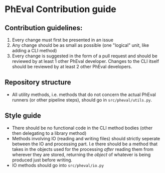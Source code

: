 # PhEval Contribution guide


## Contribution guidelines:

1. Every change must first be presented in an issue
1. Any change should be as small as possible (one "logical" unit, like adding a CLI method)
1. Every change is suggested in the form of a pull request and should be reviewed by at least 1 other PhEval developer. Changes to the CLI itself should be reviewed by at least 2 other PhEval developers.


## Repository structure

- All utility methods, i.e. methods that do not concern the actual PhEval runners (or other pipeline steps), should go in `src/pheval/utils.py`.

## Style guide

- There should be no functional code in the CLI method bodies (other then delegating to a library method)
- Methods involving IO (reading and writing files) should strictly seperate between the IO and processing part. I.e there should be a method that takes in the objects used for the processing _after_ reading them from wherever they are stored, returning the _object_ of whatever is being produced just before writing.
- IO methods should go into `src/pheval/io.py`